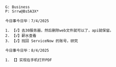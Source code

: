 ```
G: Business
P: Srrw@Bs5A3X*
```



```
今日事今日毕：7/4/2025

1. 【√】去30服务器，然后删除web文件就可以了，api就保留。
2. 【√】薪水查看
3. 【√】找回 ServiceNow 的账号，研究
```

```
今日事今日毕：8/4/2025

1. 【】实现在手机打开PDF
```

